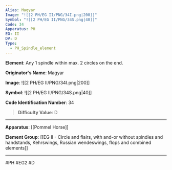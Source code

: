```yaml
---
Alias: Magyar
Image: "![[2 PH/EG II/PNG/34I.png|200]]"
Symbol: "![[2 PH/EG II/PNG/34S.png|40]]"
Code: 34
Apparatus: PH
EG: II
DV: D
Type:
  - PH_Spindle_element
---
```

**Element**: Any 1 spindle within max. 2 circles on the end.

**Originator's Name**: Magyar

**Image**:
![[2 PH/EG II/PNG/34I.png|200]]

**Symbol**:
![[2 PH/EG II/PNG/34S.png|40]]

**Code Identification Number**: 34

>**Difficulty Value**: D

___
**Apparatus**: [[Pommel Horse]]

**Element Group**: [[EG II - Circle and flairs, with and-or without spindles and handstands, Kehrswings, Russian wendeswings, flops and combined elements]]
___
#PH #EG2 #D
